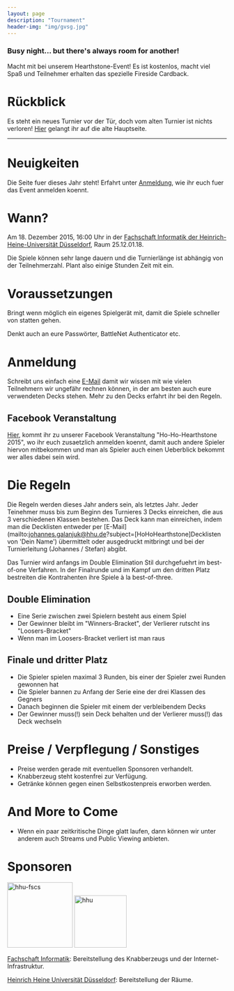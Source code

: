 ```yaml
---
layout: page
description: "Tournament"
header-img: "img/gvsg.jpg"
---
```


### Busy night... but there's always room for another!

Macht mit bei unserem Hearthstone-Event! Es ist kostenlos, macht viel Spaß und Teilnehmer erhalten
das spezielle Fireside Cardback.

# Rückblick
Es steht ein neues Turnier vor der Tür, doch vom alten Turnier ist nichts verloren! [Hier](index2014/) gelangt ihr auf die alte Hauptseite.

<hr>

# Neuigkeiten
Die Seite fuer dieses Jahr steht! Erfahrt unter [Anmeldung](#registration), wie ihr euch fuer das Event anmelden koennt.

<a name="date"></a>

# Wann?
Am 18. Dezember 2015, 16:00 Uhr in der [Fachschaft Informatik der Heinrich-Heine-Universität Düsseldorf](https://www.google.de/maps/place/Fachschaft+Informatik+der+Heinrich-Heine-Universit%C3%A4t+D%C3%BCsseldorf/@51.188008,6.796884,17z/data=!3m1!4b1!4m2!3m1!1s0x47b8cb01a3005e3d:0xd8b29e6eb59bb734 "FS Informatik"), Raum 25.12.01.18.

Die Spiele können sehr lange dauern und die Turnierlänge ist abhängig von der Teilnehmerzahl.
Plant also einige Stunden Zeit mit ein.

# Voraussetzungen
Bringt wenn möglich ein eigenes Spielgerät mit, damit die Spiele schneller von statten gehen.

Denkt auch an eure Passwörter, BattleNet Authenticator etc.

<a name="registration"></a>

# Anmeldung
Schreibt uns einfach eine [E-Mail](mailto:johannes.galanjuk@hhu.de?subject=[HoHoHeartstone]Anmeldung 'Dein Name') damit wir wissen mit wie vielen Teilnehmern wir ungefähr rechnen können, in der am besten auch eure verwendeten Decks stehen. Mehr zu den Decks erfahrt ihr bei den Regeln.

## Facebook Veranstaltung

[Hier](https://www.facebook.com/events/1678386149111162/), kommt ihr zu unserer Facebook Veranstaltung "Ho-Ho-Hearthstone 2015", wo ihr euch zusaetzlich anmelden koennt, damit auch andere Spieler hiervon mitbekommen und man als Spieler auch einen Ueberblick bekommt wer alles dabei sein wird.

<a name="rules"></a>

# Die Regeln
Die Regeln werden dieses Jahr anders sein, als letztes Jahr.
Jeder Teinehmer muss bis zum Beginn des Turnieres 3 Decks einreichen, die aus 3 verschiedenen Klassen bestehen. Das Deck kann man einreichen, indem man die Decklisten entweder per [E-Mail](mailto:johannes.galanjuk@hhu.de?subject=[HoHoHearthstone]Decklisten von 'Dein Name') übermittelt oder ausgedruckt mitbringt und bei der Turnierleitung (Johannes / Stefan) abgibt.

Das Turnier wird anfangs im Double Elimination Stil durchgefuehrt im best-of-one Verfahren. In der Finalrunde und im Kampf um den dritten Platz bestreiten die Kontrahenten ihre Spiele à la best-of-three.

## Double Elimination
* Eine Serie zwischen zwei Spielern besteht aus einem Spiel
* Der Gewinner bleibt im "Winners-Bracket", der Verlierer rutscht ins "Loosers-Bracket"
* Wenn man im Loosers-Bracket verliert ist man raus

## Finale und dritter Platz
* Die Spieler spielen maximal 3 Runden, bis einer der Spieler zwei Runden gewonnen hat
* Die Spieler bannen zu Anfang der Serie eine der drei Klassen des Gegners
* Danach beginnen die Spieler mit einem der verbleibendem Decks
* Der Gewinner muss(!) sein Deck behalten und der Verlierer muss(!) das Deck wechseln

# Preise / Verpflegung / Sonstiges
* Preise werden gerade mit eventuellen Sponsoren verhandelt.
* Knabberzeug steht kostenfrei zur Verfügung.
* Getränke können gegen einen Selbstkostenpreis erworben werden.

# And More to Come
* Wenn ein paar zeitkritische Dinge glatt laufen, dann können wir unter anderem auch Streams und Public Viewing anbieten.

# Sponsoren
<img src="{{ site.baseurl }}/img/hhufscs.png" height="150px" alt="hhu-fscs">
<img src="{{ site.baseurl }}/img/hhu.png" height="120px" alt="hhu">

[Fachschaft Informatik](http://hhu-fscs.de): Bereitstellung des Knabberzeugs und der Internet-Infrastruktur.

[Heinrich Heine Universität Düsseldorf](http://hhu.de): Bereitstellung der Räume.
